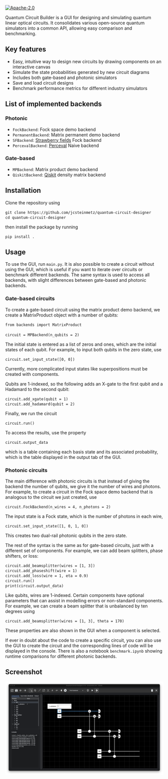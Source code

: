 [![Apache-2.0](https://img.shields.io/badge/License-Apache--2.0-blue)](https://opensource.org/licenses/Apache-2.0)

Quantum Circuit Builder is a GUI for designing and simulating quantum linear optical circuits. It consolidates various open-source quantum simulators into a common API, allowing easy comparison and benchmarking.

## Key features
* Easy, intuitive way to design new circuits by drawing components on an interactive canvas
* Simulate the state probabilities generated by new circuit diagrams
* Includes both gate-based and photonic simulators
* Save and load circuit designs
* Benchmark performance metrics for different industry simulators

## List of implemented backends
### Photonic
* `FockBackend`: Fock space demo backend
* `PermanentBackend`: Matrix permanent demo backend
* `SFBackend`: [Strawberry fields](https://github.com/XanaduAI/strawberryfields) Fock backend
* `PercevalBackend`: [Perceval](https://github.com/Quandela/Perceval) Naive backend
### Gate-based
* `MPBackend`: Matrix product demo backend
* `QiskitBackend`: [Qiskit](https://github.com/qiskit) density matrix backend

## Installation
Clone the repository using
```
git clone https://github.com/jcsteinmetz/quantum-circuit-designer
cd quantum-circuit-designer
```
then install the package by running
```
pip install .
```

## Usage
To use the GUI, run `main.py`. It is also possible to create a circuit without using the GUI, which is useful if you want to iterate over circuits or benchmark different backends. The same syntax is used to access all backends, with slight differences between gate-based and photonic backends. 

### Gate-based circuits
To create a gate-based circuit using the matrix product demo backend, we create a MatrixProduct object with a number of qubits:
```
from backends import MatrixProduct

circuit = MPBackend(n_qubits = 2)
```
The initial state is entered as a list of zeros and ones, which are the initial states of each qubit. For example, to input both qubits in the zero state, use
```
circuit.set_input_state([0, 0])
```
Currently, more complicated input states like superpositions must be created with components.

Qubits are 1-indexed, so the following adds an X-gate to the first qubit and a Hadamard to the second qubit:
```
circuit.add_xgate(qubit = 1)
circuit.add_hadamard(qubit = 2)
```
Finally, we run the circuit
```
circuit.run()
```
To access the results, use the property
```
circuit.output_data
```
which is a table containing each basis state and its associated probability, which is the table displayed in the output tab of the GUI.

### Photonic circuits
The main difference with photonic circuits is that instead of giving the backend the number of qubits, we give it the number of wires and photons. For example, to create a circuit in the Fock space demo backend that is analogous to the circuit we just created, use
```
circuit.FockBackend(n_wires = 4, n_photons = 2)
```
The input state is a Fock state, which is the number of photons in each wire,
```
circuit.set_input_state([1, 0, 1, 0])
```
This creates two dual-rail photonic qubits in the zero state.

The rest of the syntax is the same as for gate-based circuits, just with a different set of components. For example, we can add beam splitters, phase shifters, or loss:
```
circuit.add_beamsplitter(wires = [1, 3])
circuit.add_phaseshift(wire = 1)
circuit.add_loss(wire = 1, eta = 0.9)
circuit.run()
print(circuit.output_data)
```
Like qubits, wires are 1-indexed. Certain components have optional parameters that can assist in modelling errors or non-standard components. For example, we can create a beam splitter that is unbalanced by ten degrees using
```
circuit.add_beamsplitter(wires = [1, 3], theta = 170)
```
These properties are also shown in the GUI when a component is selected.

If ever in doubt about the code to create a specific circuit, you can also use the GUI to create the circuit and the corresponding lines of code will be displayed in the console. There is also a notebook `benchmark.ipynb` showing runtime comparisons for different photonic backends.

## Screenshot
![](assets/screenshot.png)
